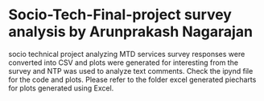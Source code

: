 # Socio-Tech-Final-project survey analysis by Arunprakash Nagarajan
socio technical project analyzing MTD services survey responses were converted into CSV and plots were generated for interesting from the 
survey and NTP was used to analyze text comments. Check the ipynd file for the code and plots. 
Please refer to the folder excel generated piecharts for plots generated using Excel.
